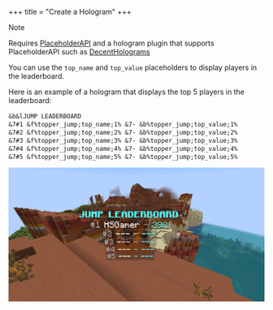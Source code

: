 +++
title = "Create a Hologram"
+++

> [!NOTE]
> Requires [PlaceholderAPI](https://placeholderapi.com) and a hologram plugin that supports PlaceholderAPI such as [DecentHolograms](https://www.spigotmc.org/resources/decentholograms-1-8-1-21-1-papi-support-no-dependencies.96927/)

You can use the `top_name` and `top_value` placeholders to display players in the leaderboard.

Here is an example of a hologram that displays the top 5 players in the leaderboard:

```
&b&lJUMP LEADERBOARD
&7#1 &f%topper_jump;top_name;1% &7- &b%topper_jump;top_value;1%
&7#2 &f%topper_jump;top_name;2% &7- &b%topper_jump;top_value;2%
&7#3 &f%topper_jump;top_name;3% &7- &b%topper_jump;top_value;3%
&7#4 &f%topper_jump;top_name;4% &7- &b%topper_jump;top_value;4%
&7#5 &f%topper_jump;top_name;5% &7- &b%topper_jump;top_value;5%
```

![hologram](hologram.png)
